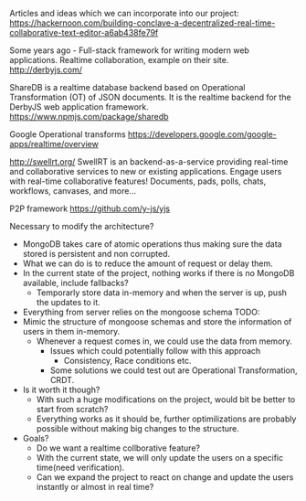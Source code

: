 Articles and ideas which we can incorporate into our project:
https://hackernoon.com/building-conclave-a-decentralized-real-time-collaborative-text-editor-a6ab438fe79f

Some years ago - Full-stack framework for writing modern web applications.
Realtime collaboration, example on their site.
http://derbyjs.com/

ShareDB is a realtime database backend based on Operational Transformation (OT) of JSON documents. It is the realtime backend for the DerbyJS web application framework.
https://www.npmjs.com/package/sharedb

Google Operational transforms
https://developers.google.com/google-apps/realtime/overview


http://swellrt.org/
SwellRT is an backend-as-a-service providing real-time and collaborative services to new or existing applications.
Engage users with real-time collaborative features!
Documents, pads, polls,  chats, workflows, canvases, and more…

P2P framework
https://github.com/y-js/yjs

Necessary to modify the architecture?
- MongoDB takes care of atomic operations thus making sure the data stored is persistent and non corrupted.
- What we can do is to reduce the amount of request or delay them.
- In the current state of the project, nothing works if there is no MongoDB available, include fallbacks?
    - Temporarly store data in-memory and when the server is up, push the updates to it.
- Everything from server relies on the mongoose schema
TODO: 
- Mimic the structure of mongoose schemas and store the information of users in them in-memory.
    - Whenever a request comes in, we could use the data from memory.
        - Issues which could potentially follow with this approach
            - Consistency, Race conditions etc.
        - Some solutions we could test out are Operational Transformation, CRDT.
- Is it worth it though?
    - With such a huge modifications on the project, would bit be better to start from scratch?
    - Everything works as it should be, further optimilizations are probably possible without making big changes to the structure.
- Goals?
    - Do we want a realtime collborative feature?
    - With the current state, we will only update the users on a specific time(need verification).
    - Can we expand the project to react on change and update the users instantly or almost in real time?